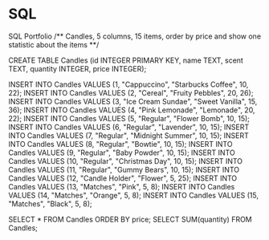 # SQL
SQL Portfolio
/** Candles, 5 columns, 15 items, order by price and show one statistic about the items **/

CREATE TABLE Candles (id INTEGER PRIMARY KEY, name TEXT, scent TEXT, quantity INTEGER, price INTEGER);

INSERT INTO Candles VALUES (1, "Cappuccino", "Starbucks Coffee", 10, 22);
INSERT INTO Candles VALUES (2, "Cereal", "Fruity Pebbles", 20, 26);
INSERT INTO Candles VALUES (3, "Ice Cream Sundae", "Sweet Vanilla", 15, 36);
INSERT INTO Candles VALUES (4, "Pink Lemonade", "Lemonade", 20, 22);
INSERT INTO Candles VALUES (5, "Regular", "Flower Bomb", 10, 15);
INSERT INTO Candles VALUES (6, "Regular", "Lavender", 10, 15);
INSERT INTO Candles VALUES (7, "Regular", "Midnight Summer", 10, 15);
INSERT INTO Candles VALUES (8, "Regular", "Bowtie", 10, 15);
INSERT INTO Candles VALUES (9, "Regular", "Baby Powder", 10, 15);
INSERT INTO Candles VALUES (10, "Regular", "Christmas Day", 10, 15);
INSERT INTO Candles VALUES (11, "Regular", "Gummy Bears", 10, 15);
INSERT INTO Candles VALUES (12, "Candle Holder", "Flower", 5, 25);
INSERT INTO Candles VALUES (13, "Matches", "Pink", 5, 8);
INSERT INTO Candles VALUES (14, "Matches", "Orange", 5, 8);
INSERT INTO Candles VALUES (15, "Matches", "Black", 5, 8);

SELECT * FROM Candles ORDER BY price; 
SELECT SUM(quantity) FROM Candles;

